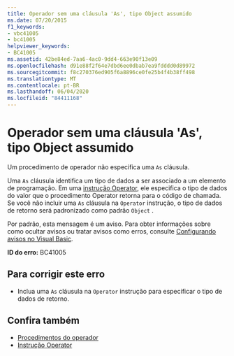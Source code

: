 ```yaml
---
title: Operador sem uma cláusula 'As', tipo Object assumido
ms.date: 07/20/2015
f1_keywords:
- vbc41005
- bc41005
helpviewer_keywords:
- BC41005
ms.assetid: 42be84ed-7aa6-4ac0-9dd4-663e90f13e09
ms.openlocfilehash: d91e88f2f64e7dbd6ee0dbab7ea9fdddd0d89972
ms.sourcegitcommit: f8c270376ed905f6a8896ce0fe25b4f4b38ff498
ms.translationtype: MT
ms.contentlocale: pt-BR
ms.lasthandoff: 06/04/2020
ms.locfileid: "84411168"
---
```

# <a name="operator-without-an-as-clause-type-of-object-assumed"></a>Operador sem uma cláusula 'As', tipo Object assumido
Um procedimento de operador não especifica uma `As` cláusula.  
  
 Uma `As` cláusula identifica um tipo de dados a ser associado a um elemento de programação. Em uma [instrução Operator](../language-reference/statements/operator-statement.md), ele especifica o tipo de dados do valor que o procedimento Operator retorna para o código de chamada. Se você não incluir uma `As` cláusula na `Operator` instrução, o tipo de dados de retorno será padronizado como padrão `Object` .  
  
 Por padrão, esta mensagem é um aviso. Para obter informações sobre como ocultar avisos ou tratar avisos como erros, consulte [Configurando avisos no Visual Basic](/visualstudio/ide/configuring-warnings-in-visual-basic).  
  
 **ID do erro:** BC41005  
  
## <a name="to-correct-this-error"></a>Para corrigir este erro  
  
- Inclua uma `As` cláusula na `Operator` instrução para especificar o tipo de dados de retorno.  
  
## <a name="see-also"></a>Confira também

- [Procedimentos do operador](../programming-guide/language-features/procedures/operator-procedures.md)
- [Instrução Operator](../language-reference/statements/operator-statement.md)
